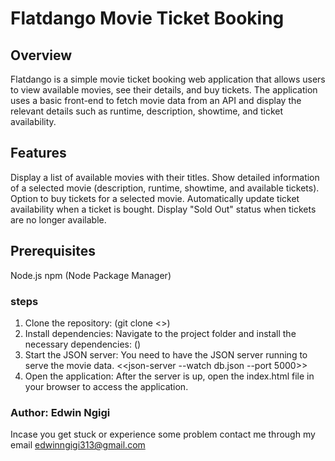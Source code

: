 # Flatdango Movie Ticket Booking
## Overview
Flatdango is a simple movie ticket booking web application that allows users to view available movies, see their details, and buy tickets. The application uses a basic front-end to fetch movie data from an API and display the relevant details such as runtime, description, showtime, and ticket availability.

## Features
Display a list of available movies with their titles.
Show detailed information of a selected movie (description, runtime, showtime, and available tickets).
Option to buy tickets for a selected movie.
Automatically update ticket availability when a ticket is bought.
Display "Sold Out" status when tickets are no longer available.

## Prerequisites
Node.js
npm (Node Package Manager)

 ### steps
1. Clone the repository: (git clone <<code-challenge-3>>)
2. Install dependencies: Navigate to the project folder and install the necessary dependencies: (<npm install>)
3. Start the JSON server: You need to have the JSON server running to serve the movie data. <<json-server --watch db.json --port 5000>>
4. Open the application: After the server is up, open the index.html file in your browser to access the application.


### Author: Edwin Ngigi
Incase you get stuck or experience some problem contact me through my email edwinngigi313@gmail.com
